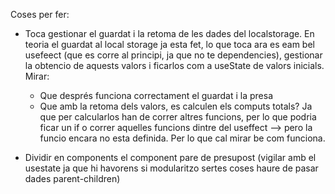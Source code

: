 Coses per fer:
- Toca gestionar el guardat i la retoma de les dades del localstorage. En teoria el guardat al local storage ja esta fet, lo que toca ara es eam bel usefeect (que es corre al principi, ja que no te dependencies), gestionar la obtencio de aquests valors i ficarlos com a useState de valors inicials. Mirar:
  - Que després funciona correctament el guardat i la presa
  - Que amb la retoma dels valors, es calculen els computs totals? Ja que per calcularlos han de correr altres funcions, per lo que podria ficar un if o correr aquelles funcions dintre del useffect --> pero la funcio encara no esta definida. Per lo que cal mirar be com funciona.

- Dividir en components el component pare de presupost (vigilar amb el usestate ja que hi havorens si modularitzo sertes coses haure de pasar dades parent-children)
